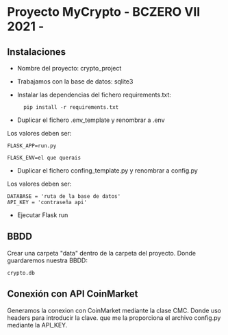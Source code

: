 <!-- HEADINGS -->
# Proyecto MyCrypto - BCZERO VII 2021 -

## Instalaciones

* Nombre del proyecto: crypto_project

* Trabajamos con la base de datos: sqlite3

* Instalar las dependencias del fichero requirements.txt:

        pip install -r requirements.txt

* Duplicar el fichero .env_template y renombrar a .env

Los valores deben ser:

    FLASK_APP=run.py

    FLASK_ENV=el que querais

* Duplicar el fichero confing_template.py y renombrar a config.py

Los valores deben ser:

    DATABASE = 'ruta de la base de datos'
    API_KEY = 'contraseña api'

* Ejecutar Flask run


## BBDD

Crear una carpeta "data" dentro de la carpeta del proyecto. Donde guardaremos nuestra BBDD:

    crypto.db

## Conexión con API CoinMarket

Generamos la conexion con CoinMarket mediante la clase CMC. Donde uso headers para introducir la clave. que me la proporciona el archivo config.py mediante la API_KEY. 

